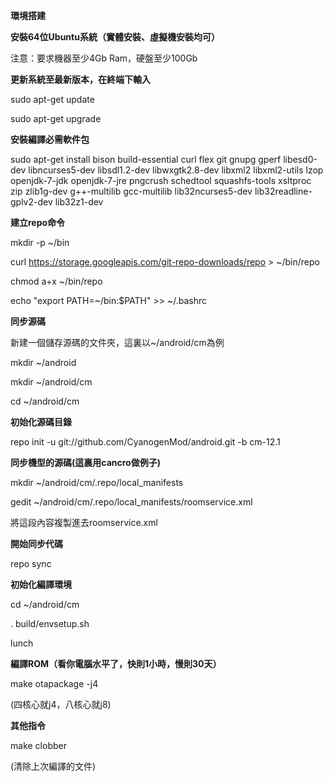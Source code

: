 **環境搭建**


**安裝64位Ubuntu系統（實體安裝、虛擬機安裝均可）**


注意：要求機器至少4Gb Ram，硬盤至少100Gb


**更新系統至最新版本，在終端下輸入**


sudo apt-get update


sudo apt-get upgrade


**安裝編譯必需軟件包**


sudo apt-get install bison build-essential curl flex git gnupg gperf libesd0-dev libncurses5-dev libsdl1.2-dev libwxgtk2.8-dev libxml2 libxml2-utils lzop openjdk-7-jdk openjdk-7-jre pngcrush schedtool squashfs-tools xsltproc zip zlib1g-dev g++-multilib gcc-multilib lib32ncurses5-dev lib32readline-gplv2-dev lib32z1-dev


**建立repo命令**


mkdir -p ~/bin


curl https://storage.googleapis.com/git-repo-downloads/repo > ~/bin/repo


chmod a+x ~/bin/repo


echo "export PATH=~/bin:$PATH" >> ~/.bashrc


**同步源碼** 


新建一個儲存源碼的文件夾，這裏以~/android/cm為例


mkdir ~/android


mkdir ~/android/cm


cd ~/android/cm


**初始化源碼目錄**


repo init -u git://github.com/CyanogenMod/android.git -b cm-12.1


**同步機型的源碼(這裏用cancro做例子)**


mkdir ~/android/cm/.repo/local_manifests


gedit ~/android/cm/.repo/local_manifests/roomservice.xml


將這段內容複製進去roomservice.xml


<?xml version="1.0" encoding="UTF-8"?>
<!--Please do not manually edit this file-->
<manifest>
  <project name="CyanogenMod/android_kernel_xiaomi_angler" path="kernel/xiaomi/cancro" remote="github" revision="cm-12.1" />
  <project name="CyanogenMod/android_device_xiaomi_angler" path="device/xiaomi/cancro" remote="github" revision="cm-12.1" />
  <project name="TheMuppets/proprietary_vendor_xiaomi" path="vendor/xiaomi" remote="github" revision="cm-12.1" />
</manifest>


**開始同步代碼**


repo sync


**初始化編譯環境**


cd ~/android/cm


. build/envsetup.sh


lunch


**編譯ROM（看你電腦水平了，快則1小時，慢則30天）**


make otapackage -j4

(四核心就j4，八核心就j8)

**其他指令**


make clobber

(清除上次編譯的文件)
